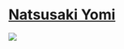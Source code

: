 # [Natsusaki Yomi](https://milinho.s-ul.eu/TTJjpnEj)
![](https://cdn.discordapp.com/attachments/716098643505184849/847292352196116501/unknown.png)
